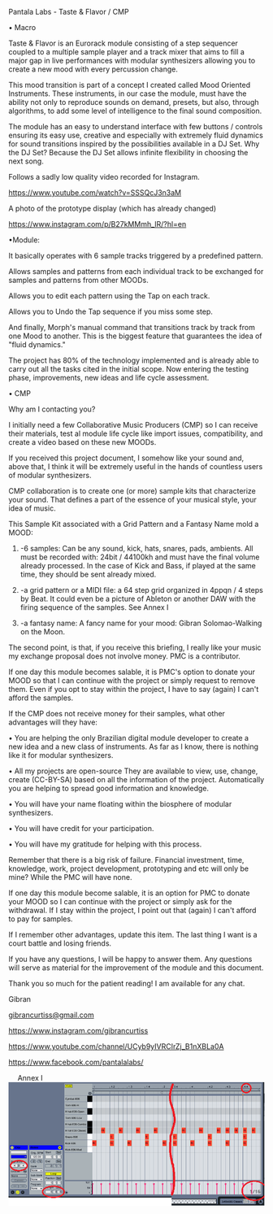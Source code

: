 Pantala Labs - Taste & Flavor / CMP

• Macro

Taste & Flavor is an Eurorack module consisting of a step sequencer coupled to a multiple sample player and a track mixer that aims to fill a major gap in live performances with modular synthesizers allowing you to create a new mood with every percussion change. 

This mood transition is part of a concept I created called Mood Oriented Instruments. These instruments, in our case the module, must have the ability not only to reproduce sounds on demand, presets, but also, through algorithms, to add some level of intelligence to the final sound composition.

The module has an easy to understand interface with few buttons / controls ensuring its easy use, creative and especially with extremely fluid dynamics for sound transitions inspired by the possibilities available in a DJ Set. Why the DJ Set? Because the DJ Set allows infinite flexibility in choosing the next song.

Follows a sadly low quality video recorded for Instagram.

https://www.youtube.com/watch?v=SSSQcJ3n3aM

A photo of the prototype display (which has already changed)

https://www.instagram.com/p/B27kMMmh_lR/?hl=en


•Module:

It basically operates with 6 sample tracks triggered by a predefined pattern. 

Allows samples and patterns from each individual track to be exchanged for samples and patterns from other MOODs.

Allows you to edit each pattern using the Tap on each track.

Allows you to Undo the Tap sequence if you miss some step.

And finally, Morph's manual command that transitions track by track from one Mood to another. This is the biggest feature that guarantees the idea of "fluid dynamics."

The project has 80% of the technology implemented and is already able to carry out all the tasks cited in the initial scope. Now entering the testing phase, improvements, new ideas and life cycle assessment.


• CMP

Why am I contacting you?

I initially need a few Collaborative Music Producers (CMP) so I can receive their materials, test al module life cycle like import issues, compatibility, and create a video based on these new MOODs.

If you received this project document, I somehow like your sound and, above that, I think it will be extremely useful in the hands of countless users of modular synthesizers.

CMP collaboration is to create one (or more) sample kits that characterize your sound. That defines a part of the essence of your musical style, your idea of music.

This Sample Kit associated with a Grid Pattern and a Fantasy Name mold a MOOD:

1. -6 samples: Can be any sound, kick, hats, snares, pads, ambients. All must be recorded with: 24bit / 44100kh and must have the final volume already processed. In the case of Kick and Bass, if played at the same time, they should be sent already mixed.

2. -a grid pattern or a MIDI file: a 64 step grid organized in 4ppqn / 4 steps by Beat. It could even be a picture of Ableton or another DAW with the firing sequence of the samples. See Annex I

3. -a fantasy name: A fancy name for your mood: Gibran Solomao-Walking on the Moon.

The second point, is that, if you receive this briefing, I really like your music my exchange proposal does not involve money. PMC is a contributor.

If one day this module becomes salable, it is PMC's option to donate your MOOD so that I can continue with the project or simply request to remove them. Even if you opt to stay within the project, I have to say (again) I can't afford the samples.

If the CMP does not receive money for their samples, what other advantages will they have: 

•	You are helping the only Brazilian digital module developer to create a new idea and a new class of instruments. As far as I know, there is nothing like it for modular synthesizers.

•	All my projects are open-source They are available to view, use, change, create (CC-BY-SA) based on all the information of the project. Automatically you are helping to spread good information and knowledge.

•	You will have your name floating within the biosphere of modular synthesizers.

•	You will have credit for your participation.

•	You will have my gratitude for helping with this process.

Remember that there is a big risk of failure. Financial investment, time, knowledge, work, project development, prototyping and etc will only be mine? While the PMC will have none. 

If one day this module become salable, it is an option for PMC to donate your MOOD so I can continue with the project or simply ask for the withdrawal. If I stay within the project, I point out that (again) I can't afford to pay for samples.

If I remember other advantages, update this item. The last thing I want is a court battle and losing friends.

If you have any questions, I will be happy to answer them. Any questions will serve as material for the improvement of the module and this document.

Thank you so much for the patient reading! I am available for any chat.

Gibran

gibrancurtiss@gmail.com

https://www.instagram.com/gibrancurtiss

https://www.youtube.com/channel/UCyb9yIVRCIrZj_B1nXBLa0A

https://www.facebook.com/pantalalabs/




 
Annex I
<img alt="" style="border-width:0" src="https://github.com/PantalaLabs/taste-flavor/blob/master/grid.png" /></a>
